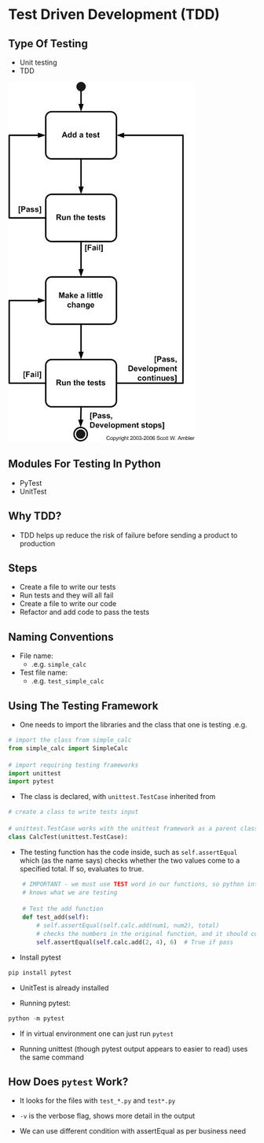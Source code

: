 # Test Driven Development (TDD)

## Type Of Testing
* Unit testing
* TDD

![](tddSteps.png)
## Modules For Testing In Python
* PyTest
* UnitTest

## Why TDD?
* TDD helps up reduce the risk of failure before sending a product to production


## Steps
* Create a file to write our tests
* Run tests and they will all fail
* Create a file to write our code
* Refactor and add code to pass the tests

## Naming Conventions
* File name:
	* .e.g. ```simple_calc```
* Test file name:
	* .e.g. ```test_simple_calc```


## Using The Testing Framework
* One needs to import the libraries and the class that one is testing .e.g.
```python
# import the class from simple_calc
from simple_calc import SimpleCalc

# import requiring testing frameworks
import unittest
import pytest
```
*  The class is declared, with ```unittest.TestCase``` inherited from
```python
# create a class to write tests input

# unittest.TestCase works with the unittest framework as a parent class
class CalcTest(unittest.TestCase):
```
* The testing function has the code inside, such as ```self.assertEqual``` which (as the name says) checks whether the two values come to a specified total. If so, evaluates to true.
```python
    # IMPORTANT - we must use TEST word in our functions, so python interpretor
    # knows what we are testing

    # Test the add function
    def test_add(self):
        # self.assertEqual(self.calc.add(num1, num2), total)
        # checks the numbers in the original function, and it should come to 6
        self.assertEqual(self.calc.add(2, 4), 6)  # True if pass
```
* Install pytest
```python
pip install pytest
```
* UnitTest is already installed

* Running pytest:
```python
python -m pytest
```
* If in virtual environment one can just run ```pytest```

* Running unittest (though pytest output appears to easier to read) uses the same command

## How Does ```pytest``` Work?

* It looks for the files with ```test_*.py``` and ```test*.py```
* ```-v``` is the verbose flag, shows more detail in the output

* We can use different condition with assertEqual as per business need
